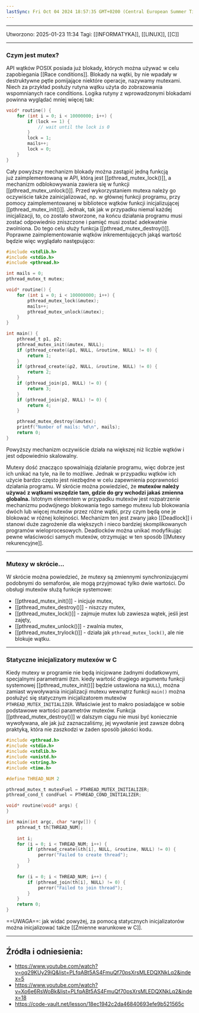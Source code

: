```yaml
---
lastSync: Fri Oct 04 2024 18:57:35 GMT+0200 (Central European Summer Time)
---
```


---
Utworzono: 2025-01-23 11:34
Tagi: [[INFORMATYKA]], [[LINUX]], [[C]]

---
### **Czym jest mutex?**
API wątków POSIX posiada już blokady, których można używać w celu zapobiegania [[Race conditions]]. Blokady na wątki, by nie wpadały w destruktywne pętle pomijające niektóre operacje, nazywamy mutexami. Niech za przykład posłuży rutyna wątku użyta do zobrazowania wspomnianych race conditions. Logika rutyny z wprowadzonymi blokadami powinna wyglądać mniej więcej tak:

```c
void* routine() {
	for (int i = 0; i < 10000000; i++) {
		if (lock == 1) {
			// wait until the lock is 0
		}
		lock = 1;
		mails++;
		lock = 0;
	}
}
```

Cały powyższy mechanizm blokady można zastąpić jedną funkcją już zaimplementowaną w API, którą jest [[pthread_mutex_lock()]], a mechanizm odblokowywania zawiera się w funkcji [[pthread_mutex_unlock()]]. Przed wykorzystaniem mutexa należy go oczywiście także zainicjalizować, np. w głównej funkcji programu, przy pomocy zaimplementowanej w bibliotece wątków funkcji inicjalizującej [[pthread_mutex_init()]]. Jednak, tak jak w przypadku niemal każdej inicjalizacji, to, co zostało stworzone, na końcu działania programu musi zostać odpowiednio zniszczone i pamięć musi zostać adekwatnie zwolniona. Do tego celu służy funkcja [[pthread_mutex_destroy()]]. Poprawne zaimplementowanie wątków inkrementujących jakąś wartość będzie więc wyglądało następująco:

```c
#include <stdlib.h>
#include <stdio.h>
#include <pthread.h>

int mails = 0;
pthread_mutex_t mutex;

void* routine() {
	for (int i = 0; i < 100000000; i++) {
		pthread_mutex_lock(&mutex);
		mails++;
		pthread_mutex_unlock(&mutex);
	}
}

int main() {
	pthread_t p1, p2;
	pthread_mutex_init(&mutex, NULL);
	if (pthread_create(&p1, NULL, &routine, NULL) != 0) {
		return 1;
	}
	if (pthread_create(&p2, NULL, &routine, NULL) != 0) {
		return 2;
	}
	if (pthread_join(p1, NULL) != 0) {
		return 3;
	}
	if (pthread_join(p2, NULL) != 0) {
		return 4;
	}

	pthread_mutex_destroy(&mutex);
	printf("Number of mails: %d\n", mails);
	return 0;
}
```

Powyższy mechanizm oczywiście działa na większej niż liczbie wątków i jest odpowiednio skalowalny.

Mutexy dość znacząco spowalniają działanie programu, więc dobrze jest ich unikać na tyle, na ile to możliwe. Jednak w przypadku wątków ich użycie bardzo często jest niezbędne w celu zapewnienia poprawności działania programu. W skrócie można powiedzieć, że **mutexów należy używać z wątkami wszędzie tam, gdzie do gry wchodzi jakaś zmienna globalna.** Istotnym elementem w przypadku mutexów jest rozpatrzenie mechanizmu podwójnego blokowania tego samego mutexu lub blokowania dwóch lub więcej mutexów przez różne wątki, przy czym będą one je blokować w różnej kolejności. Mechanizm ten jest zwany jako [[Deadlock]] i stanowi duże zagrożenie dla większych i nieco bardziej skomplikowanych programów wieloprocesowych. Deadlocków można unikać modyfikując pewne właściwości samych mutexów, otrzymując w ten sposób [[Mutexy rekurencyjne]].

---
### **Mutexy w skrócie...**
W skrócie można powiedzieć, że mutexy są zmiennymi synchronizującymi podobnymi do semaforów, ale mogą przyjmować tylko dwie wartości. Do obsługi mutexów służą funkcje systemowe:
- [[pthread_mutex_init()]] - inicjuje mutex,
- [[pthread_mutex_destroy()]] - niszczy mutex,
- [[pthread_mutex_lock()]] - zajmuje mutex lub zawiesza wątek, jeśli jest zajęty,
- [[pthread_mutex_unlock()]] - zwalnia mutex,
- [[pthread_mutex_trylock()]] - działa jak `pthread_mutex_lock()`, ale nie blokuje wątku.

---
### **Statyczne inicjalizatory mutexów w C**
Kiedy mutexy w programie nie będą inicjowane żadnymi dodatkowymi, specjalnymi parametrami (tzn. kiedy wartość drugiego argumentu funkcji systemowej [[pthread_mutex_init()]] będzie ustawiona na `NULL`), można zamiast wywoływania inicjalizacji mutexu wewnątrz funkcji `main()` można posłużyć się statycznym inicjalizatorem mutexów `PTHREAD_MUTEX_INITIALIZER`. Właściwie jest to makro posiadające w sobie podstawowe wartości parametrów mutexów. Funkcja [[pthread_mutex_destroy()]] w dalszym ciągu nie musi być koniecznie wywoływana, ale jak już zaznaczaliśmy, jej wywołanie jest zawsze dobrą praktyką, która nie zaszkodzi w żaden sposób jakości kodu.

```c
#include <pthread.h>
#include <stdio.h>
#include <stdlib.h>
#include <unistd.h>
#include <string.h>
#include <time.h>

#define THREAD_NUM 2

pthread_mutex_t mutexFuel = PTHREAD_MUTEX_INITIALIZER;
pthread_cond_t condFuel = PTHREAD_COND_INITIALIZER;

void* routine(void* args) {
}

int main(int argc, char *argv[]) {
    pthread_t th[THREAD_NUM];
    
    int i;
    for (i = 0; i < THREAD_NUM; i++) {
        if (pthread_create(&th[i], NULL, &routine, NULL) != 0) {
            perror("Failed to create thread");
        }
    }

    for (i = 0; i < THREAD_NUM; i++) {
        if (pthread_join(th[i], NULL) != 0) {
            perror("Failed to join thread");
        }
    }
    return 0;
}
```

==UWAGA==: jak widać powyżej, za pomocą statycznych inicjalizatorów można inicjalizować także [[Zmienne warunkowe w C]].

---
## Źródła i odniesienia:
- https://www.youtube.com/watch?v=oq29KUy29iQ&list=PLfqABt5AS4FmuQf70psXrsMLEDQXNkLq2&index=5
- https://www.youtube.com/watch?v=Xo6e6RsWoBk&list=PLfqABt5AS4FmuQf70psXrsMLEDQXNkLq2&index=18
- https://code-vault.net/lesson/18ec1942c2da46840693efe9b521565c